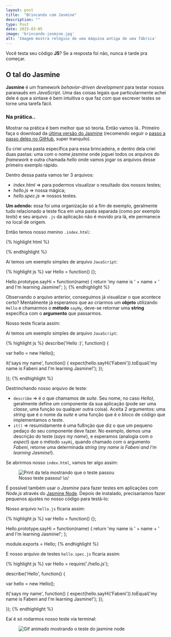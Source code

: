 ```yaml
---
layout: post
title:  "Brincando com Jasmine"
description: ""
type: Post
date: 2015-03-05
image: 'brincando-jasmine.jpg'
alt: 'Imagem mostra relógios de uma máquina antiga de uma fábrica'
---
```


Você testa seu código **JS**?  Se a resposta foi não, nunca é tarde pra começar.

## O tal do **Jasmine**

**Jasmine** é um framework *behavior-driven development* para testar nossos paranauês em *JavaScript.* Uma das coisas legais que particularmente achei dele é que a sintaxe é bem intuitiva o que faz com que escrever testes se torne uma tarefa fácil.

### Na prática..

Mostrar na prática é bem melhor que só teoria. Então vamos lá.. Primeiro faça o download da [última versão do Jasmine](https://github.com/jasmine/jasmine/tree/master/dist) (recomendo seguir o [passo a passo deles no GitHub](https://github.com/jasmine/jasmine#installation), super tranquilo).

Eu criei uma pasta específica para essa brincadeira, e dentro dela criei duas pastas: uma com o nome *jasmine* onde joguei todos os arquivos do *framework* e outra chamada *hello* onde vamos jogar os arquivos desse primeiro exemplo rápido.

Dentro dessa pasta vamos ter 3 arquivos:

* *index.html* => para podermos visualizar o resultado dos nossos testes;
* *hello.js* => nossa mágica;
* *hello.spec.js* => nossos testes.

**Um adendo:** essa foi uma organização só a fim de exemplo, geralmente tudo relacionado a teste fica em uma pasta separada (como por exemplo *tests*) e seu arquivo `.js` da aplicação não é movido pra lá, ele permanece no local de origem.

Então temos nosso menino `.index.html`:

{% highlight html %}
<!DOCTYPE html>
<html lang="en">
<head>
  <meta charset="UTF-8">
  <title>Teste</title>
  <link rel="shortcut icon" type="image/png" href="../jasmine/lib/jasmine-2.0.0/jasmine_favicon.png">
  <link rel="stylesheet" type="text/css" href="../jasmine/lib/jasmine-2.0.0/jasmine.css">

  <script type="text/javascript" src="../jasmine/lib/jasmine-2.0.0/jasmine.js"></script>
  <script type="text/javascript" src="../jasmine/lib/jasmine-2.0.0/jasmine-html.js"></script>
  <script type="text/javascript" src="../jasmine/lib/jasmine-2.0.0/boot.js"></script>

  <script src="hello.js"></script>
  <script src="helloSpec.js"></script>
</head>
<body>
</body>
</html>
{% endhighlight %}

Aí temos um exemplo simples de arquivo `JavaScript`:

{% highlight js %}
var Hello = function() {};

Hello.prototype.sayHi = function(name) {
  return 'my name is ' + name + ' and I\'m learning Jasmine!';
};
{% endhighlight %}

Observando o arquivo anterior, conseguimos já visualizar o que acontece certo? Mentalmente já esperamos que ao criarmos um **objeto** utilizando `Hello` e chamarmos o **método** `sayHy`, deve-se retornar uma **string** específica com o **argumento** que passarmos.

Nosso teste ficaria assim:

Aí temos um exemplo simples de arquivo `JavaScript`:

{% highlight js %}
describe('Hello :)', function() {

  var hello = new Hello();

  it('says my name', function() {
    expect(hello.sayHi('Fabeni')).toEqual('my name is Fabeni and I\'m learning Jasmine!');
  });

});
{% endhighlight %}

Destrinchando nosso arquivo de teste:

* `describe` => é o que chamamos de *suite*. Seu nome, no caso *Hello)*, geralmente define um componente da sua aplicação (pode ser uma *classe*, uma função ou qualquer outra coisa). Aceita 2 argumentos: uma *string* que é o nome da *suite* e uma função que é o bloco de código que implementamos o teste.
* `it()` => resumidamente é uma fußnção que diz o que um pequeno pedaço do seu componente deve fazer. No exemplo, demos uma descrição do teste (*says my name*), e esperamos (analogia com o *expect*) que o método `sayHi`, quando chamado com o argumento *Fabeni*, retorne uma determinada *string* (*my name is Fabeni and I'm learning Jasmine!*).

Se abrirmos nosso `index.html`, vamos ter algo assim:

<figure class="loading">
    <img src="{{ site.baseurl}}build/img/posts/samples/jasmine-ok.png" alt="Print da tela mostrando que o teste passou">
    <figcaption>Nosso teste passou! \o/</figcaption>
</figure>

É possível também usar o *Jasmine* para fazer testes em aplicações com *Node.js* através do [Jasmine Node](https://github.com/mhevery/jasmine-node). Depois de instalado, precisaríamos fazer pequenos ajustes no nosso código para testá-lo:

Nosso arquivo `hello.js` ficaria assim:

{% highlight js %}
var Hello = function() {};

Hello.prototype.sayHi = function(name) {
  return 'my name is ' + name + ' and I\'m learning Jasmine!';
};

module.exports = Hello;
{% endhighlight %}

E nosso arquivo de testes `hello.spec.js` ficaria assim:

{% highlight js %}
var Hello =  require('./hello.js');

describe('Hello', function() {

  var hello = new Hello();

  it('says my name', function() {
    expect(hello.sayHi('Fabeni')).toEqual('my name is Fabeni and I\'m learning Jasmine!');
  });

});
{% endhighlight %}

Eaí é só rodarmos nosso teste via terminal:

<figure class="loading">
    <img src="{{ site.baseurl}}build/img/posts/samples/jasmine-node-hello.gif" alt="Gif animado mostrando o teste do jasmine node">
</figure>







